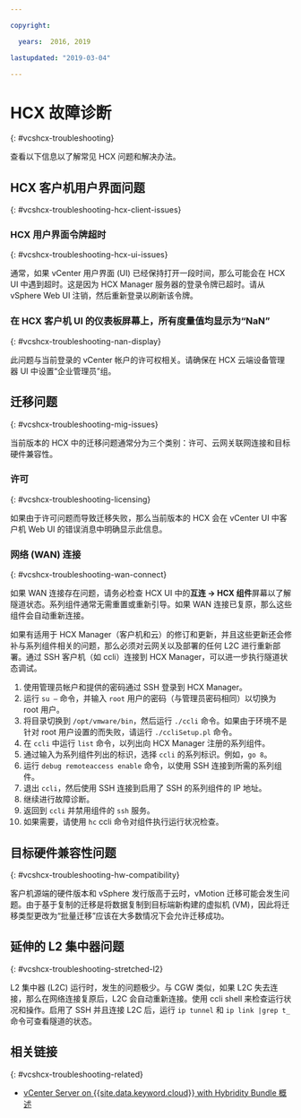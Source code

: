 ```yaml
---

copyright:

  years:  2016, 2019

lastupdated: "2019-03-04"

---
```


# HCX 故障诊断
{: #vcshcx-troubleshooting}

查看以下信息以了解常见 HCX 问题和解决办法。

## HCX 客户机用户界面问题
{: #vcshcx-troubleshooting-hcx-client-issues}

### HCX 用户界面令牌超时
{: #vcshcx-troubleshooting-hcx-ui-issues}

通常，如果 vCenter 用户界面 (UI) 已经保持打开一段时间，那么可能会在 HCX UI 中遇到超时。这是因为 HCX Manager 服务器的登录令牌已超时。请从 vSphere Web UI 注销，然后重新登录以刷新该令牌。

### 在 HCX 客户机 UI 的仪表板屏幕上，所有度量值均显示为“NaN”
{: #vcshcx-troubleshooting-nan-display}

此问题与当前登录的 vCenter 帐户的许可权相关。请确保在 HCX 云端设备管理器 UI 中设置“企业管理员”组。

## 迁移问题
{: #vcshcx-troubleshooting-mig-issues}

当前版本的 HCX 中的迁移问题通常分为三个类别：许可、云网关联网连接和目标硬件兼容性。

### 许可
{: #vcshcx-troubleshooting-licensing}

如果由于许可问题而导致迁移失败，那么当前版本的 HCX 会在 vCenter UI 中客户机 Web UI 的错误消息中明确显示此信息。

### 网络 (WAN) 连接
{: #vcshcx-troubleshooting-wan-connect}

如果 WAN 连接存在问题，请务必检查 HCX UI 中的**互连 -> HCX 组件**屏幕以了解隧道状态。系列组件通常无需重置或重新引导。如果 WAN 连接已复原，那么这些组件会自动重新连接。

如果有适用于 HCX Manager（客户机和云）的修订和更新，并且这些更新还会修补与系列组件相关的问题，那么必须对云网关以及部署的任何 L2C 进行重新部署。通过 SSH 客户机（如 ccli）连接到 HCX Manager，可以进一步执行隧道状态调试。  

1. 使用管理员帐户和提供的密码通过 SSH 登录到 HCX Manager。
2. 运行 `su –` 命令，并输入 `root` 用户的密码（与管理员密码相同）以切换为 root 用户。
3. 将目录切换到 `/opt/vmware/bin`，然后运行 `./ccli` 命令。如果由于环境不是针对 root 用户设置的而失败，请运行 `./ccliSetup.pl` 命令。
4. 在 `ccli` 中运行 `list` 命令，以列出向 HCX Manager 注册的系列组件。
5. 通过输入为系列组件列出的标识，选择 `ccli` 的系列标识。例如，`go 8`。
6. 运行 `debug remoteaccess enable` 命令，以使用 SSH 连接到所需的系列组件。
7. 退出 `ccli`，然后使用 SSH 连接到启用了 SSH 的系列组件的 IP 地址。
9. 继续进行故障诊断。
10. 返回到 `ccli` 并禁用组件的 `ssh` 服务。
11. 如果需要，请使用 `hc` ccli 命令对组件执行运行状况检查。

## 目标硬件兼容性问题
{: #vcshcx-troubleshooting-hw-compatibility}

客户机源端的硬件版本和 vSphere 发行版高于云时，vMotion 迁移可能会发生问题。由于基于复制的迁移是将数据复制到目标端新构建的虚拟机 (VM)，因此将迁移类型更改为“批量迁移”应该在大多数情况下会允许迁移成功。

## 延伸的 L2 集中器问题
{: #vcshcx-troubleshooting-stretched-l2}

L2 集中器 (L2C) 运行时，发生的问题极少。与 CGW 类似，如果 L2C 失去连接，那么在网络连接复原后，L2C 会自动重新连接。使用 ccli shell 来检查运行状况和操作。启用了 SSH 并且连接 L2C 后，运行 `ip tunnel` 和 `ip link |grep t_` 命令可查看隧道的状态。

## 相关链接
{: #vcshcx-troubleshooting-related}

* [vCenter Server on {{site.data.keyword.cloud}} with Hybridity Bundle 概述](/docs/services/vmwaresolutions/archiref/vcs?topic=vmware-solutions-vcs-hybridity-intro)   
